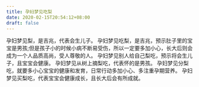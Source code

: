```yaml
---
title: 孕妇梦见吃梨
date: 2020-02-15T20:54:12+08:00
draft: false
---
```


孕妇梦见梨，是吉兆，代表会生儿子。
孕妇梦见吃梨，是吉兆，预示肚子里的宝宝是男孩;但是孩子小的时候小病不断易受伤，所以一定要多加小心，长大后则会成为一个人品质高尚，受人尊敬的人。
孕妇梦见别人给自己梨吃，预示将会生儿子，且宝宝会健康。
孕妇梦见从树上摘梨吃，代表怀的是男孩。
孕妇梦见分梨吃，就要多小心宝宝的健康和发育，日常行动多加小心、多注重孕期营养。
孕妇梦见买梨吃，代表宝宝会健康成长，且长大后会有所成就。